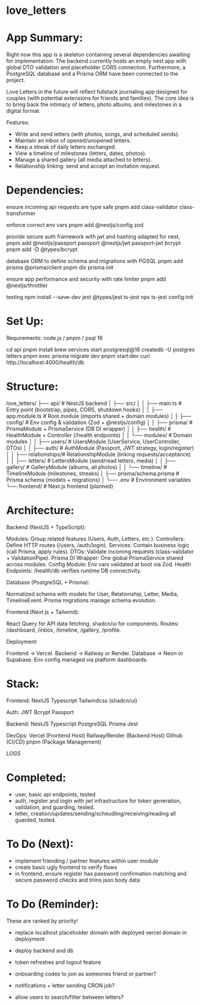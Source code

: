 # love_letters

# App Summary:

Right now this app is a skeleton containing several dependencies awaiting for implementation. The backend currently hosts an empty nest app with global DTO validation and placeholder CORS connection. Furthermore, a PostgreSQL database and a Prisma ORM have been connected to the project.

Love Letters in the future will reflect fullstack journaling app designed for couples (with potential extensions for friends and families). The core idea is to bring back the intimacy of letters, photo albums, and milestones in a digital format.

Features:
- Write and send letters (with photos, songs, and scheduled sends).
- Maintain an inbox of opened/unopened letters.
- Keep a streak of daily letters exchanged.
- View a timeline of milestones (letters, dates, photos).
- Manage a shared gallery (all media attached to letters).
- Relationship linking: send and accept an invitation request.

# Dependencies:

ensure incoming api requests are type safe
pnpm add class-validator class-transformer

enforce correct env vars
pnpm add @nestjs/config zod

provide secure auth framework with jwt and hashing adapted for nest, 
pnpm add @nestjs/passport passport @nestjs/jwt passport-jwt bcrypt
pnpm add -D @types/bcrypt

database ORM to define schema and migrations with PGSQL
pnpm add prisma @prisma/client
pnpm dlx prisma init

ensure app performance and security with rate limiter
pnpm add @nestjs/throttler

testing
npm install --save-dev jest @types/jest ts-jest
npx ts-jest config:init

# Set Up:

Requirements: node.js / pnpm / psql 16

cd api
pnpm install
brew services start postgresql@16
createdb -U postgres letters
pnpm exec prisma migrate dev
pnpm start:dev
curl http://localhost:4000/health/db

# Structure:

love_letters/
├── api/                      # NestJS backend
│   ├── src/
│   │   ├── main.ts           # Entry point (bootstrap, pipes, CORS, shutdown hooks)
│   │   ├── app.module.ts     # Root module (imports shared + domain modules)
│   │   ├── config/           # Env config & validation (Zod + @nestjs/config)
│   │   ├── prisma/           # PrismaModule + PrismaService (DB DI wrapper)
│   │   ├── health/           # HealthModule + Controller (/health endpoints)
│   │   └── modules/          # Domain modules
│   │       ├── users/        # UsersModule (UserService, UserController, DTOs)
│   │       ├── auth/         # AuthModule (Passport, JWT strategy, login/register)
│   │       ├── relationships/# RelationshipModule (linking requests/acceptance)
│   │       ├── letters/      # LettersModule (send/read letters, media)
│   │       ├── gallery/      # GalleryModule (albums, all photos)
│   │       └── timeline/     # TimelineModule (milestones, streaks)
│   ├── prisma/schema.prisma  # Prisma schema (models + migrations)
│   └── .env                  # Environment variables
└── frontend/                 # Next.js frontend (planned)

# Architecture:

Backend (NestJS + TypeScript):

Modules: Group related features (Users, Auth, Letters, etc.).
Controllers: Define HTTP routes (/users, /auth/login).
Services: Contain business logic (call Prisma, apply rules).
DTOs: Validate incoming requests (class-validator + ValidationPipe).
Prisma DI Wrapper: One global PrismaService shared across modules.
Config Module: Env vars validated at boot via Zod.
Health Endpoints: /health/db verifies runtime DB connectivity.

Database (PostgreSQL + Prisma):

Normalized schema with models for User, Relationship, Letter, Media, TimelineEvent.
Prisma migrations manage schema evolution.

Frontend (Next.js + Tailwind):

React Query for API data fetching.
shadcn/ui for components.
Routes: /dashboard, /inbox, /timeline, /gallery, /profile.

Deployment:

Frontend → Vercel.
Backend → Railway or Render.
Database → Neon or Supabase.
Env config managed via platform dashboards.

# Stack:

Frontend:
    NextJS
    Typescript
    Tailwindcss (shadcn/ui)

Auth:
    JWT
    Bcrypt
    Passport

Backend:
    NestJS
    Typescript
    PostgreSQL
    Prisma
    Jest

DevOps:
    Vercel (Frontend Host)
    Railway/Render (Backend Host)
    Github (CI/CD)
    pnpm (Package Management)

*LOGS*

# Completed:

- user, basic api endpoints, tested
- auth, register and login with jwt infrastructure for token generation, validation, and guarding, tested.
- letter, creation/updates/sending/scheudling/receiving/reading all guarded, tested.

# To Do (Next):

- implement friending / partner features within user module
- create basic ugly frontend to verify flows
- in frontend, ensure register has password confirmation matching and secure password checks and trims json body data

# To Do (Reminder):

These are ranked by priority!

- replace localhost placeholder domain with deployed vercel domain in deployment
- deploy backend and db

- token refreshes and logout feature

- onboarding codes to join as someones friend or partner?
- notifications + letter sending CRON job?
- allow users to search/filter between letters?